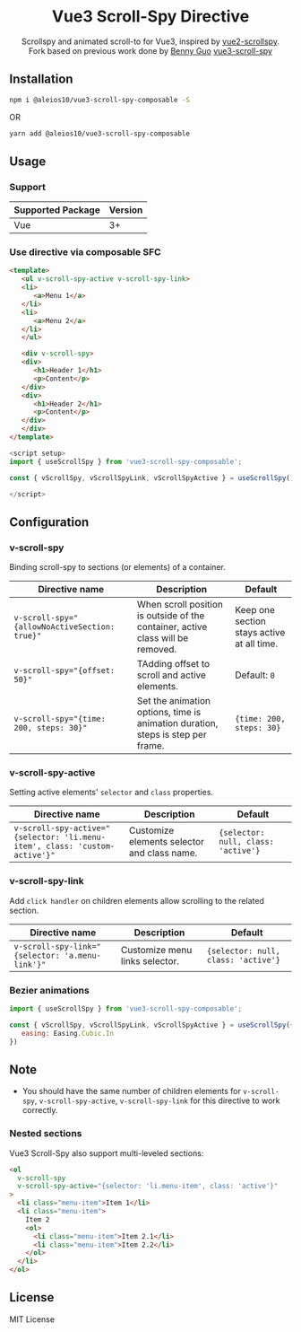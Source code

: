 
<h1 align="center">Vue3 Scroll-Spy Directive</h1>

<div align="center">
<p>Scrollspy and animated scroll-to for Vue3, inspired by <a href="https://github.com/ibufu/vue2-scrollspy">vue2-scrollspy</a>. <br>
Fork based on previous work done by <a href="https://github.com/bennyxguo">Benny Guo</a> <a href="https://github.com/bennyxguo/vue3-scroll-spy">vue3-scroll-spy</a>
</p>
</div>

## Installation

```bash
npm i @aleios10/vue3-scroll-spy-composable -S
```

OR

```bash
yarn add @aleios10/vue3-scroll-spy-composable
```

## Usage

### Support

| Supported Package | Version |
| ----------------- | ------- |
| Vue               | 3+      |

### Use directive via composable SFC

```html
<template>
   <ul v-scroll-spy-active v-scroll-spy-link>
   <li>
      <a>Menu 1</a>
   </li>
   <li>
      <a>Menu 2</a>
   </li>
   </ul>

   <div v-scroll-spy>
   <div>
      <h1>Header 1</h1>
      <p>Content</p>
   </div>
   <div>
      <h1>Header 2</h1>
      <p>Content</p>
   </div>
   </div>
</template>
```

```javascript
<script setup>
import { useScrollSpy } from 'vue3-scroll-spy-composable';

const { vScrollSpy, vScrollSpyLink, vScrollSpyActive } = useScrollSpy()

</script>

```

## Configuration

### v-scroll-spy

Binding scroll-spy to sections (or elements) of a container.

| Directive name                                 | Description                                                                     | Default                                    |
| ---------------------------------------------- | ------------------------------------------------------------------------------- | ------------------------------------------ |
| `v-scroll-spy="{allowNoActiveSection: true}"`  | When scroll position is outside of the container, active class will be removed. | Keep one section stays active at all time. |
| `v-scroll-spy="{offset: 50}"`                  | TAdding offset to scroll and active elements.                                   | Default: `0`                               |
| `v-scroll-spy="{time: 200, steps: 30}"`        | Set the animation options, time is animation duration, steps is step per frame. | `{time: 200, steps: 30}`                   |

### v-scroll-spy-active

Setting active elements' `selector` and `class` properties.

| Directive name                                                             | Description                                 | Default                             |
| -------------------------------------------------------------------------- | ------------------------------------------- | ----------------------------------- |
| `v-scroll-spy-active="{selector: 'li.menu-item', class: 'custom-active'}"` | Customize elements selector and class name. | `{selector: null, class: 'active'}` |

### v-scroll-spy-link

Add `click handler` on children elements allow scrolling to the related section.

| Directive name                                  | Description                    | Default                             |
| ----------------------------------------------- | ------------------------------ | ----------------------------------- |
| `v-scroll-spy-link="{selector: 'a.menu-link'}"` | Customize menu links selector. | `{selector: null, class: 'active'}` |

### Bezier animations

```javascript
import { useScrollSpy } from 'vue3-scroll-spy-composable';

const { vScrollSpy, vScrollSpyLink, vScrollSpyActive } = useScrollSpy({
   easing: Easing.Cubic.In
})
```

## Note

- You should have the same number of children elements for `v-scroll-spy`, `v-scroll-spy-active`, `v-scroll-spy-link` for this directive to work correctly.

### Nested sections

Vue3 Scroll-Spy also support multi-leveled sections:

```html
<ol
  v-scroll-spy
  v-scroll-spy-active="{selector: 'li.menu-item', class: 'active'}"
>
  <li class="menu-item">Item 1</li>
  <li class="menu-item">
    Item 2
    <ol>
      <li class="menu-item">Item 2.1</li>
      <li class="menu-item">Item 2.2</li>
    </ol>
  </li>
</ol>
```

## License

MIT License
